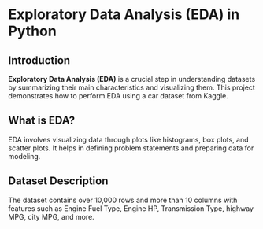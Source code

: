 # Exploratory Data Analysis (EDA) in Python

## Introduction
**Exploratory Data Analysis (EDA)** is a crucial step in understanding datasets by summarizing their main characteristics and visualizing them. This project demonstrates how to perform EDA using a car dataset from Kaggle.

## What is EDA?
EDA involves visualizing data through plots like histograms, box plots, and scatter plots. It helps in defining problem statements and preparing data for modeling.

## Dataset Description
The dataset contains over 10,000 rows and more than 10 columns with features such as Engine Fuel Type, Engine HP, Transmission Type, highway MPG, city MPG, and more.

